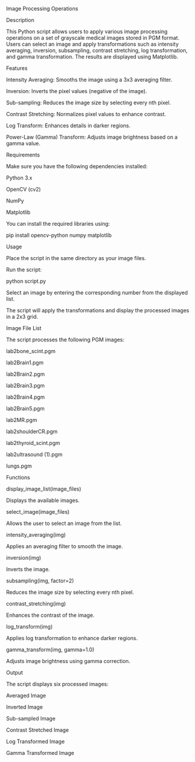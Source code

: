 Image Processing Operations

Description

This Python script allows users to apply various image processing operations on a set of grayscale medical images stored in PGM format. Users can select an image and apply transformations such as intensity averaging, inversion, subsampling, contrast stretching, log transformation, and gamma transformation. The results are displayed using Matplotlib.

Features

Intensity Averaging: Smooths the image using a 3x3 averaging filter.

Inversion: Inverts the pixel values (negative of the image).

Sub-sampling: Reduces the image size by selecting every nth pixel.

Contrast Stretching: Normalizes pixel values to enhance contrast.

Log Transform: Enhances details in darker regions.

Power-Law (Gamma) Transform: Adjusts image brightness based on a gamma value.

Requirements

Make sure you have the following dependencies installed:

Python 3.x

OpenCV (cv2)

NumPy

Matplotlib

You can install the required libraries using:

pip install opencv-python numpy matplotlib

Usage

Place the script in the same directory as your image files.

Run the script:

python script.py

Select an image by entering the corresponding number from the displayed list.

The script will apply the transformations and display the processed images in a 2x3 grid.

Image File List

The script processes the following PGM images:

lab2bone_scint.pgm

lab2Brain1.pgm

lab2Brain2.pgm

lab2Brain3.pgm

lab2Brain4.pgm

lab2Brain5.pgm

lab2MR.pgm

lab2shoulderCR.pgm

lab2thyroid_scint.pgm

lab2ultrasound (1).pgm

lungs.pgm

Functions

display_image_list(image_files)

Displays the available images.

select_image(image_files)

Allows the user to select an image from the list.

intensity_averaging(img)

Applies an averaging filter to smooth the image.

inversion(img)

Inverts the image.

subsampling(img, factor=2)

Reduces the image size by selecting every nth pixel.

contrast_stretching(img)

Enhances the contrast of the image.

log_transform(img)

Applies log transformation to enhance darker regions.

gamma_transform(img, gamma=1.0)

Adjusts image brightness using gamma correction.

Output

The script displays six processed images:

Averaged Image

Inverted Image

Sub-sampled Image

Contrast Stretched Image

Log Transformed Image

Gamma Transformed Image

